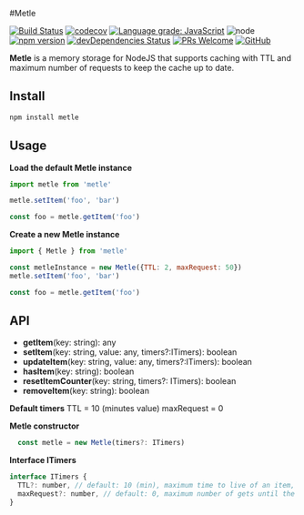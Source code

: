 #Metle

[![Build Status][travis-badge]][travis]
[![codecov][codecov-badge]][codecov]
[![Language grade: JavaScript][lgtm-badge]][lgtm]
![node][node]
[![npm version][npm-badge]][npm]
[![devDependencies Status][dev-dependencies-badge]][dev-dependencies]
[![PRs Welcome][prs-badge]][prs]
[![GitHub][license-badge]][license]

**Metle** is a memory storage for NodeJS that supports caching with TTL and maximum number of requests to keep the cache up to date.

## Install
```js
npm install metle
```

## Usage

**Load the default Metle instance**
```js
import metle from 'metle'

metle.setItem('foo', 'bar')

const foo = metle.getItem('foo')
```

**Create a new Metle instance**
```js
import { Metle } from 'metle'

const metleInstance = new Metle({TTL: 2, maxRequest: 50})
metle.setItem('foo', 'bar')

const foo = metle.getItem('foo')
```

## API

- **getItem**(key: string): any
- **setItem**(key: string, value: any, timers?:ITimers): boolean
- **updateItem**(key: string, value: any, timers?:ITimers): boolean
- **hasItem**(key: string): boolean
- **resetItemCounter**(key: string, timers?: ITimers): boolean
- **removeItem**(key: string): boolean

**Default timers**
TTL = 10 (minutes value)
maxRequest = 0

**Metle constructor**
```js
  const metle = new Metle(timers?: ITimers)
```

**Interface ITimers**
```js
interface ITimers {
  TTL?: number, // default: 10 (min), maximum time to live of an item, 0 for infinite
  maxRequest?: number, // default: 0, maximum number of gets until the item is removed, 0 for infinite
}
```

[travis-badge]: https://travis-ci.com/JWebCoder/metle.svg?branch=master
[travis]: https://travis-ci.com/JWebCoder/metle

[codecov-badge]: https://codecov.io/gh/JWebCoder/metle/branch/master/graph/badge.svg
[codecov]: https://codecov.io/gh/JWebCoder/metle

[lgtm-badge]: https://img.shields.io/lgtm/grade/javascript/g/JWebCoder/metle.svg?logo=lgtm&logoWidth=18
[lgtm]: https://lgtm.com/projects/g/JWebCoder/metle/context:javascript

[node]: https://img.shields.io/node/v/metle.svg

[npm-badge]: https://badge.fury.io/js/metle.svg
[npm]: https://badge.fury.io/js/metle

[dev-dependencies-badge]: https://david-dm.org/JWebCoder/metle/dev-status.svg
[dev-dependencies]: https://david-dm.org/JWebCoder/metle?type=dev

[prs-badge]: https://img.shields.io/badge/PRs-welcome-brightgreen.svg
[prs]: http://makeapullrequest.com

[license-badge]: https://img.shields.io/github/license/JWebCoder/metle.svg
[license]: https://github.com/JWebCoder/metle/blob/master/LICENSE